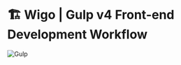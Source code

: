 # 🏗 Wigo | Gulp v4 Front-end Development Workflow

![Gulp](https://www3.0zz0.com/2022/07/07/22/209754506.jpg)

